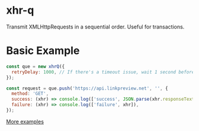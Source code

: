# xhr-q
Transmit XMLHttpRequests in a sequential order. Useful for transactions.

# Basic Example
```js
const que = new xhrQ({
  retryDelay: 1000, // If there's a timeout issue, wait 1 second before retrying
});

const request = que.push('https://api.linkpreview.net', '', {
  method: 'GET',
  success: (xhr) => console.log(['success', JSON.parse(xhr.responseText)]),
  failure: (xhr) => console.log(['failure', xhr]),
});
```

[More examples](examples/)
